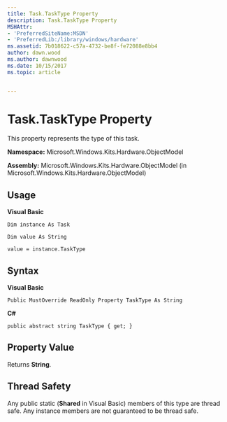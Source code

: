 ```yaml
---
title: Task.TaskType Property
description: Task.TaskType Property
MSHAttr:
- 'PreferredSiteName:MSDN'
- 'PreferredLib:/library/windows/hardware'
ms.assetid: 7b018622-c57a-4732-be8f-fe72088e8bb4
author: dawn.wood
ms.author: dawnwood
ms.date: 10/15/2017
ms.topic: article


---
```


# Task.TaskType Property


This property represents the type of this task.

**Namespace:** Microsoft.Windows.Kits.Hardware.ObjectModel

**Assembly:** Microsoft.Windows.Kits.Hardware.ObjectModel (in Microsoft.Windows.Kits.Hardware.ObjectModel)

## <span id="Usage"></span><span id="usage"></span><span id="USAGE"></span>Usage


**Visual Basic**

`Dim instance As Task`

`Dim value As String`

`value = instance.TaskType`

## <span id="Syntax"></span><span id="syntax"></span><span id="SYNTAX"></span>Syntax


**Visual Basic**

`Public MustOverride ReadOnly Property TaskType As String`

**C#**

`public abstract string TaskType { get; }`

## <span id="Property_Value"></span><span id="property_value"></span><span id="PROPERTY_VALUE"></span>Property Value


Returns **String**.

## <span id="Thread_Safety"></span><span id="thread_safety"></span><span id="THREAD_SAFETY"></span>Thread Safety


Any public static (**Shared** in Visual Basic) members of this type are thread safe. Any instance members are not guaranteed to be thread safe.

 

 






